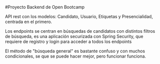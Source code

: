 #Proyecto Backend de Open Bootcamp

API rest con los modelos: Candidato, Usuario, Etiquetas y Presencialidad, centrada en el primero.

Los endpoints se centran en búsquedas de candidatos con distintos filtros de búsqueda, es una aplicación 
securizada con Spring Security, que requiere de registro y login para acceder a todos los endpoints

El método de "búsqueda general" es bastante confuso y con muchos condicionales, se que se puede hacer mejor,
pero funcionar funciona.
